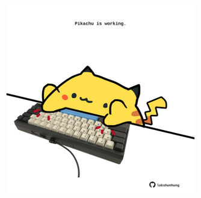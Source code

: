 <!-- built at 11/02/2023, 23:01:03 UTC -->
<p align="center">
  <img width="500" height="500" src="./ReadmeImage.svg">
</p>
